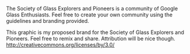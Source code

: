 ﻿The Society of Glass Explorers and Pioneers is a community of Google Glass Enthusiasts.  Feel free to create your own community using the guidelines and branding provided. 


This graphic is my proposed brand for the Society of Glass Explorers and Pioneers. Feel free to remix and share. Attribution will be nice though. http://creativecommons.org/licenses/by/3.0/
